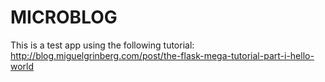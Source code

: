 # MICROBLOG

This is a test app using the following tutorial:
http://blog.miguelgrinberg.com/post/the-flask-mega-tutorial-part-i-hello-world
